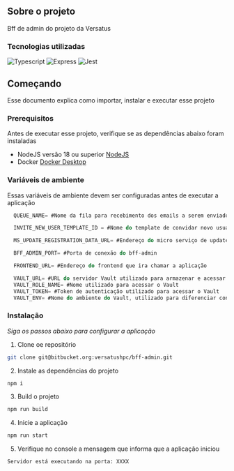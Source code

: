 ## Sobre o projeto

Bff de admin do projeto da Versatus

### Tecnologias utilizadas

![Typescript](https://img.shields.io/badge/TypeScript-007ACC?style=for-the-badge&logo=typescript&logoColor=white)
![Express](https://img.shields.io/badge/Express%20js-000000?style=for-the-badge&logo=express&logoColor=white)
![Jest](https://img.shields.io/badge/Jest-C21325?style=for-the-badge&logo=jest&logoColor=white)

## Começando

Esse documento explica como importar, instalar e executar esse projeto

### Prerequisitos

Antes de executar esse projeto, verifique se as dependências abaixo foram instaladas

- NodeJS versão 18 ou superior [NodeJS](https://nodejs.org/en)
- Docker [Docker Desktop](https://docs.docker.com/desktop/)

### Variáveis de ambiente

Essas variáveis de ambiente devem ser configuradas antes de executar a aplicação

```ts
  QUEUE_NAME= #Nome da fila para recebimento dos emails a serem enviados

  INVITE_NEW_USER_TEMPLATE_ID = #Nome do template de convidar novo usuário

  MS_UPDATE_REGISTRATION_DATA_URL= #Endereço do micro serviço de update registration data

  BFF_ADMIN_PORT= #Porta de conexão do bff-admin

  FRONTEND_URL= #Endereço do frontend que ira chamar a aplicação

  VAULT_URL= #URL do servidor Vault utilizado para armazenar e acessar segredos de forma segura
  VAULT_ROLE_NAME= #Nome utilizado para acessar o Vault
  VAULT_TOKEN= #Token de autenticação utilizado para acessar o Vault
  VAULT_ENV= #Nome do ambiente do Vault, utilizado para diferenciar configurações entre diferentes ambientes (como staging,  produção, etc)
```

### Instalação

_Siga os passos abaixo para configurar a aplicação_

1. Clone oe repositório

```sh
git clone git@bitbucket.org:versatushpc/bff-admin.git
```

2. Instale as dependências do projeto

```sh
npm i
```

3. Build o projeto

```sh
npm run build
```

4. Inicie a aplicação

```sh
npm run start
```

5. Verifique no console a mensagem que informa que a aplicação iniciou

```sh
Servidor está executando na porta: XXXX
```

